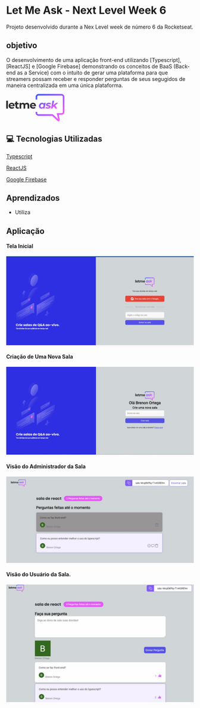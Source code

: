 # Let Me Ask - Next Level Week 6
Projeto desenvolvido durante a Nex Level week de número 6 da Rocketseat.

## objetivo
O desenvolvimento de uma aplicação front-end utilizando [Typescript], [ReactJS] e [Google Firebase] demonstrando os conceitos de BaaS (Back-end as a Service) com o intuito de gerar uma plataforma para que streamers possam receber e responder perguntas de seus segugidos de maneira centralizada em uma única plataforma.

<svg width="157" height="75" viewBox="0 0 157 75" fill="none" xmlns="http://www.w3.org/2000/svg">
    <path d="M0 18.999H4.47282V40.2735H0V18.999Z" fill="#29292E"/>
    <path d="M22.5872 32.6181C22.5872 32.6755 22.5585 33.0769 22.5012 33.8223H10.8317C11.042 34.7781 11.5389 35.5331 12.3226 36.0874C13.1063 36.6417 14.0812 36.9189 15.2472 36.9189C16.05 36.9189 16.7572 36.8042 17.3689 36.5748C17.9997 36.3264 18.5827 35.9441 19.1179 35.428L21.4977 38.0084C20.0449 39.6714 17.9232 40.5029 15.1325 40.5029C13.3931 40.5029 11.8543 40.1684 10.5163 39.4994C9.1783 38.8113 8.14611 37.8651 7.41975 36.6609C6.6934 35.4566 6.33022 34.0899 6.33022 32.5608C6.33022 31.0507 6.68384 29.6936 7.39108 28.4894C8.11744 27.266 9.10184 26.3199 10.3443 25.6508C11.6059 24.9627 13.0108 24.6187 14.5591 24.6187C16.0691 24.6187 17.4358 24.9436 18.6591 25.5935C19.8825 26.2434 20.8382 27.18 21.5263 28.4033C22.2336 29.6076 22.5872 31.0125 22.5872 32.6181ZM14.5877 28.0019C13.5747 28.0019 12.7241 28.2887 12.0359 28.8621C11.3478 29.4355 10.9273 30.2192 10.7744 31.2132H18.3724C18.2195 30.2384 17.799 29.4642 17.1109 28.8908C16.4227 28.2982 15.5817 28.0019 14.5877 28.0019Z" fill="#29292E"/>
    <path d="M34.3673 39.5281C33.9277 39.853 33.3829 40.1015 32.733 40.2735C32.1022 40.4264 31.4332 40.5029 30.726 40.5029C28.891 40.5029 27.4669 40.0346 26.4539 39.098C25.4599 38.1614 24.9629 36.7851 24.9629 34.9692V28.6327H22.5832V25.1921H24.9629V21.4361H29.4357V25.1921H33.2778V28.6327H29.4357V34.9119C29.4357 35.5618 29.5982 36.0683 29.9232 36.4315C30.2672 36.7755 30.7451 36.9476 31.3568 36.9476C32.064 36.9476 32.6661 36.7564 33.1631 36.3741L34.3673 39.5281Z" fill="#29292E"/>
    <path d="M55.4862 24.6187C57.4168 24.6187 58.9459 25.1921 60.0737 26.339C61.2206 27.4667 61.794 29.1679 61.794 31.4426V40.2735H57.3212V32.1307C57.3212 30.9074 57.0631 29.9994 56.5471 29.4069C56.0501 28.7952 55.3333 28.4894 54.3967 28.4894C53.3454 28.4894 52.5139 28.8334 51.9022 29.5216C51.2905 30.1906 50.9847 31.1941 50.9847 32.5321V40.2735H46.5119V32.1307C46.5119 29.7031 45.537 28.4894 43.5873 28.4894C42.5552 28.4894 41.7332 28.8334 41.1216 29.5216C40.5099 30.1906 40.2041 31.1941 40.2041 32.5321V40.2735H35.7312V24.848H40.0034V26.6257C40.5768 25.9758 41.2745 25.4788 42.0964 25.1348C42.9375 24.7907 43.855 24.6187 44.8489 24.6187C45.9384 24.6187 46.9228 24.8385 47.8021 25.2781C48.6814 25.6986 49.3886 26.3199 49.9238 27.1418C50.5546 26.339 51.3479 25.7177 52.3036 25.2781C53.2785 24.8385 54.3393 24.6187 55.4862 24.6187Z" fill="#29292E"/>
    <path d="M79.9344 32.6181C79.9344 32.6755 79.9057 33.0769 79.8484 33.8223H68.1789C68.3891 34.7781 68.8861 35.5331 69.6698 36.0874C70.4535 36.6417 71.4284 36.9189 72.5944 36.9189C73.3972 36.9189 74.1044 36.8042 74.7161 36.5748C75.3469 36.3264 75.9299 35.9441 76.4651 35.428L78.8448 38.0084C77.3921 39.6714 75.2704 40.5029 72.4797 40.5029C70.7402 40.5029 69.2015 40.1684 67.8635 39.4994C66.5255 38.8113 65.4933 37.8651 64.7669 36.6609C64.0406 35.4566 63.6774 34.0899 63.6774 32.5608C63.6774 31.0507 64.031 29.6936 64.7383 28.4894C65.4646 27.266 66.449 26.3199 67.6915 25.6508C68.953 24.9627 70.3579 24.6187 71.9062 24.6187C73.4163 24.6187 74.783 24.9436 76.0063 25.5935C77.2297 26.2434 78.1854 27.18 78.8735 28.4033C79.5807 29.6076 79.9344 31.0125 79.9344 32.6181ZM71.9349 28.0019C70.9218 28.0019 70.0712 28.2887 69.3831 28.8621C68.695 29.4355 68.2745 30.2192 68.1215 31.2132H75.7196C75.5667 30.2384 75.1462 29.4642 74.458 28.8908C73.7699 28.2982 72.9289 28.0019 71.9349 28.0019Z" fill="#29292E"/>
    <path d="M106.086 24.848L103.018 40.2735H98.7747L99.0615 38.7539C97.7808 39.9199 96.2038 40.5029 94.3306 40.5029C93.1264 40.5029 92.0177 40.2257 91.0047 39.6714C89.9916 39.1171 89.1792 38.3238 88.5675 37.2916C87.975 36.2403 87.6787 35.0074 87.6787 33.593C87.6787 31.8918 88.0514 30.3626 88.7969 29.0055C89.5615 27.6292 90.5937 26.5588 91.8935 25.7942C93.1933 25.0105 94.6269 24.6187 96.1943 24.6187C98.5645 24.6187 100.237 25.3928 101.212 26.9411L101.613 24.848H106.086ZM95.7068 36.8042C96.5861 36.8042 97.3698 36.594 98.0579 36.1734C98.7461 35.7338 99.2813 35.1317 99.6636 34.3671C100.046 33.6025 100.237 32.7233 100.237 31.7293C100.237 30.678 99.9216 29.8465 99.2908 29.2348C98.6792 28.6232 97.819 28.3173 96.7104 28.3173C95.8311 28.3173 95.0474 28.5372 94.3593 28.9768C93.6711 29.3973 93.1359 29.9899 92.7536 30.7544C92.3713 31.519 92.1802 32.3983 92.1802 33.3923C92.1802 34.4436 92.486 35.2751 93.0977 35.8867C93.7285 36.4984 94.5982 36.8042 95.7068 36.8042Z" fill="url(#paint0_linear)"/>
    <path d="M111.632 40.5029C110.294 40.5029 109.023 40.3595 107.819 40.0728C106.634 39.767 105.707 39.3751 105.038 38.8973L106.758 35.6573C107.427 36.097 108.239 36.4506 109.195 36.7182C110.17 36.9858 111.145 37.1196 112.119 37.1196C113.133 37.1196 113.888 36.9954 114.385 36.7469C114.882 36.4793 115.13 36.1065 115.13 35.6287C115.13 35.2464 114.91 34.9692 114.471 34.7972C114.031 34.6252 113.324 34.4436 112.349 34.2524C111.24 34.0422 110.323 33.8128 109.596 33.5643C108.889 33.3158 108.268 32.9144 107.733 32.3601C107.217 31.7866 106.959 31.0125 106.959 30.0376C106.959 28.3364 107.666 27.008 109.08 26.0523C110.514 25.0965 112.387 24.6187 114.7 24.6187C115.77 24.6187 116.812 24.7333 117.825 24.9627C118.838 25.1921 119.698 25.5075 120.406 25.9089L118.8 29.1775C117.538 28.3938 116.019 28.0019 114.241 28.0019C113.266 28.0019 112.521 28.1453 112.005 28.432C111.508 28.7187 111.259 29.0819 111.259 29.5216C111.259 29.923 111.479 30.2192 111.919 30.4104C112.358 30.5824 113.094 30.7736 114.127 30.9838C115.216 31.1941 116.105 31.4235 116.793 31.6719C117.5 31.9013 118.112 32.2932 118.628 32.8475C119.144 33.4018 119.402 34.1568 119.402 35.1126C119.402 36.8329 118.676 38.1614 117.223 39.098C115.79 40.0346 113.926 40.5029 111.632 40.5029Z" fill="url(#paint1_linear)"/>
    <path d="M131.595 31.5573L136.899 40.2735H131.71L128.04 34.2811L125.316 36.5462L124.57 40.2735H120.097L124.341 18.999H128.814L126.434 30.8978L133.831 24.848H139.652L131.595 31.5573Z" fill="url(#paint2_linear)"/>
    <path d="M81.0842 15.9024V8.73438C81.0842 5.56737 83.6516 3 86.8186 3H148.463C151.63 3 154.198 5.56737 154.198 8.73438V48.8751C154.198 52.0421 151.63 54.6094 148.463 54.6094H138.428L141.782 70.2603C142.075 71.6282 140.436 72.563 139.408 71.6141L124.092 57.4766H86.8186C83.6516 57.4766 81.0842 54.9093 81.0842 51.7422V48.8751" stroke="url(#paint3_linear)" stroke-width="4.30079"/>
    <defs>
    <linearGradient id="paint0_linear" x1="87.6787" y1="18.999" x2="99.7578" y2="53.1105" gradientUnits="userSpaceOnUse">
    <stop stop-color="#485BFF"/>
    <stop offset="1" stop-color="#FF59F8"/>
    </linearGradient>
    <linearGradient id="paint1_linear" x1="87.6787" y1="18.999" x2="99.7578" y2="53.1105" gradientUnits="userSpaceOnUse">
    <stop stop-color="#485BFF"/>
    <stop offset="1" stop-color="#FF59F8"/>
    </linearGradient>
    <linearGradient id="paint2_linear" x1="87.6787" y1="18.999" x2="99.7578" y2="53.1105" gradientUnits="userSpaceOnUse">
    <stop stop-color="#485BFF"/>
    <stop offset="1" stop-color="#FF59F8"/>
    </linearGradient>
    <linearGradient id="paint3_linear" x1="81.0842" y1="3" x2="141.295" y2="77.547" gradientUnits="userSpaceOnUse">
    <stop stop-color="#485BFF"/>
    <stop offset="1" stop-color="#FF59F8"/>
    </linearGradient>
    </defs>
</svg>

## :computer: Tecnologias Utilizadas
[Typescript](https://www.typescriptlang.org/)

[ReactJS](https://reactjs.org/)

[Google Firebase](https://firebase.google.com/)

## Aprendizados
 - Utiliza


## Aplicação
#### Tela Inicial
![Home page](public/demos/Home.JPG)

#### Criação de Uma Nova Sala
![New Room Page](public/demos/NewRoom.JPG)

#### Visão do Administrador da Sala
![Admin Room page](public/demos/AdminRoom.JPG)

#### Visão do Usuário da Sala.
![User Room page](public/demos/UserRoom.JPG)
